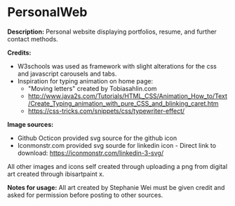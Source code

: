 # PersonalWeb
**Description:** Personal website displaying portfolios, resume, and further contact methods.

**Credits:**
- W3schools was used as framework with slight alterations for the css and javascript carousels and tabs.
- Inspiration for typing animation on home page:
  - "Moving letters" created by Tobiasahlin.com
  - http://www.java2s.com/Tutorials/HTML_CSS/Animation_How_to/Text/Create_Typing_animation_with_pure_CSS_and_blinking_caret.htm
  - https://css-tricks.com/snippets/css/typewriter-effect/

**Image sources:**
- Github Octicon provided svg source for the github icon
- Iconmonstr.com provided svg sourde for linkedin icon - Direct link to download: https://iconmonstr.com/linkedin-3-svg/
  
 All other images and icons self created through uploading a png from digital art created through ibisartpaint x.
 
 **Notes for usage:** All art created by Stephanie Wei must be given credit and asked for permission before posting to other sources.
